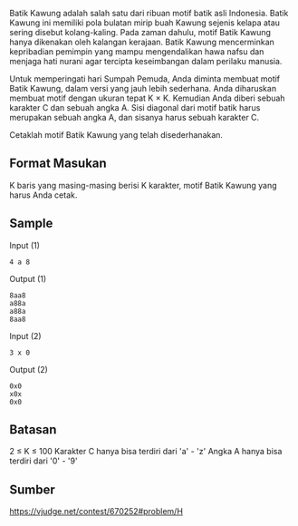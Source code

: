 Batik Kawung adalah salah satu dari ribuan motif batik asli Indonesia. Batik Kawung ini memiliki pola bulatan mirip buah Kawung sejenis kelapa atau sering disebut kolang-kaling. Pada zaman dahulu, motif Batik Kawung hanya dikenakan oleh kalangan kerajaan. Batik Kawung mencerminkan kepribadian pemimpin yang mampu mengendalikan hawa nafsu dan menjaga hati nurani agar tercipta keseimbangan dalam perilaku manusia.

Untuk memperingati hari Sumpah Pemuda, Anda diminta membuat motif Batik Kawung, dalam versi yang jauh lebih sederhana. Anda diharuskan membuat motif dengan ukuran tepat K × K. Kemudian Anda diberi sebuah karakter C dan sebuah angka A. Sisi diagonal dari motif batik harus merupakan sebuah angka A, dan sisanya harus sebuah karakter C.

Cetaklah motif Batik Kawung yang telah disederhanakan.

## Format Masukan
K baris yang masing-masing berisi K karakter, motif Batik Kawung yang harus Anda cetak.

## Sample
Input (1)
```
4 a 8
```
Output (1)
```
8aa8
a88a
a88a
8aa8
```

Input (2)
```
3 x 0
```
Output (2)
```
0x0
x0x
0x0
```

## Batasan
2 ≤ K ≤ 100
Karakter C hanya bisa terdiri dari 'a' - 'z'
Angka A hanya bisa terdiri dari '0' - '9'

## Sumber
https://vjudge.net/contest/670252#problem/H
